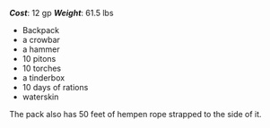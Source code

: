 ***Cost***: 12 gp
***Weight***: 61.5 lbs

- Backpack 
- a crowbar 
- a hammer 
- 10 pitons 
- 10 torches 
- a tinderbox 
- 10 days of rations 
- waterskin 

The pack also has 50 feet of hempen rope strapped to the side of it.
